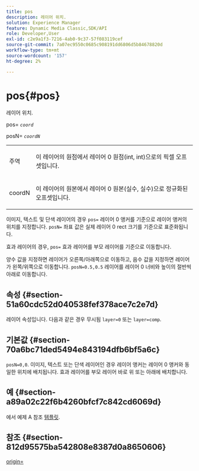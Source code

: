 ```yaml
---
title: pos
description: 레이어 위치.
solution: Experience Manager
feature: Dynamic Media Classic,SDK/API
role: Developer,User
exl-id: c2e9a1f3-7216-4ab0-9c37-57f083119cef
source-git-commit: 7a07ec9550c0685c908191dd6806d5b84678820d
workflow-type: tm+mt
source-wordcount: '157'
ht-degree: 2%

---
```


# pos{#pos}

레이어 위치.

pos= *`coord`*

posN= *`coordN`*

<table id="simpletable_754F76EE00BF4129B07502647FF172B7"> 
 <tr class="strow"> 
  <td class="stentry"> <p><span class="varname"> 주역</span> </p> </td> 
  <td class="stentry"> <p>이 레이어의 원점에서 레이어 0 원점(int, int)으로의 픽셀 오프셋입니다. </p></td> 
 </tr> 
 <tr class="strow"> 
  <td class="stentry"> <p><span class="varname"> coordN</span> </p></td> 
  <td class="stentry"> <p>이 레이어의 원본에서 레이어 0 원본(실수, 실수)으로 정규화된 오프셋입니다. </p></td> 
 </tr> 
</table>

이미지, 텍스트 및 단색 레이어의 경우 `pos=` 레이어 0 앵커를 기준으로 레이어 앵커의 위치를 지정합니다. `posN=` 좌표 값은 실제 레이어 0 rect 크기를 기준으로 표준화됩니다.

효과 레이어의 경우, `pos=` 효과 레이어를 부모 레이어를 기준으로 이동합니다.

양수 값을 지정하면 레이어가 오른쪽/아래쪽으로 이동하고, 음수 값을 지정하면 레이어가 왼쪽/위쪽으로 이동합니다. `posN=0.5,0.5` 레이어를 레이어 0 너비와 높이의 절반씩 아래로 이동합니다.

## 속성 {#section-51a60cdc52d040538fef378ace7c2e7d}

레이어 속성입니다. 다음과 같은 경우 무시됨 `layer=0` 또는 `layer=comp`.

## 기본값 {#section-70a6bc71ded5494e843194dfb6bf5a6c}

`posN=0,0`. 이미지, 텍스트 또는 단색 레이어인 경우 레이어 앵커는 레이어 0 앵커와 동일한 위치에 배치됩니다. 효과 레이어를 부모 레이어 바로 위 또는 아래에 배치합니다.

## 예 {#section-a89a02c22f6b4260bfcf7c842cd6069d}

에서 예제 A 참조 [템플릿](../../../../../is-api/http-ref/image-serving-api-ref/c-http-protocol-reference/c-templates/c-templates.md#concept-3cd2d2adae0e41b2979b9640244d4d3e).

## 참조 {#section-812d95575ba542808e8387d0a8650606}

[origin=](../../../../../is-api/http-ref/image-serving-api-ref/c-http-protocol-reference/c-command-reference/r-origin.md#reference-e11c7ac06e2240cc884c3fec98f05138)
